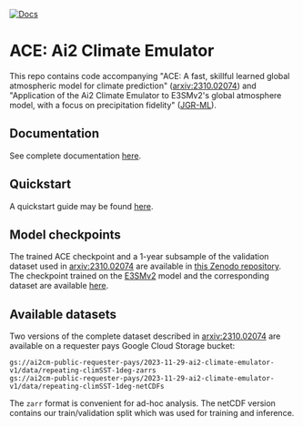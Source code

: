 [![Docs](https://readthedocs.org/projects/ai2-climate-emulator/badge/?version=latest)](https://ai2-climate-emulator.readthedocs.io/en/latest/)

# ACE: Ai2 Climate Emulator
This repo contains code accompanying "ACE: A fast, skillful learned global atmospheric model for climate prediction" ([arxiv:2310.02074](https://arxiv.org/abs/2310.02074)) and "Application of the Ai2 Climate Emulator to E3SMv2's global atmosphere model, with a focus on precipitation fidelity" ([JGR-ML](https://agupubs.onlinelibrary.wiley.com/doi/full/10.1029/2024JH000136)).

## Documentation

See complete documentation [here](https://ai2-climate-emulator.readthedocs.io/en/latest/).

## Quickstart

A quickstart guide may be found [here](https://ai2-climate-emulator.readthedocs.io/en/latest/quickstart.html).

## Model checkpoints

The trained ACE checkpoint and a 1-year subsample of the validation dataset used in [arxiv:2310.02074](https://arxiv.org/abs/2310.02074) are available in
[this Zenodo repository](https://doi.org/10.5281/zenodo.10791087).
The checkpoint trained on the [E3SMv2](https://doi.org/10.22541/au.170864176.62037635/v2) model
and the corresponding dataset are available [here](https://portal.nersc.gov/archive/home/projects/e3sm/www/e3smv2-fme-dataset).

## Available datasets
Two versions of the complete dataset described in [arxiv:2310.02074](https://arxiv.org/abs/2310.02074)
are available on a requester pays Google Cloud Storage bucket:
```
gs://ai2cm-public-requester-pays/2023-11-29-ai2-climate-emulator-v1/data/repeating-climSST-1deg-zarrs
gs://ai2cm-public-requester-pays/2023-11-29-ai2-climate-emulator-v1/data/repeating-climSST-1deg-netCDFs
```
The `zarr` format is convenient for ad-hoc analysis. The netCDF version contains our
train/validation split which was used for training and inference.
